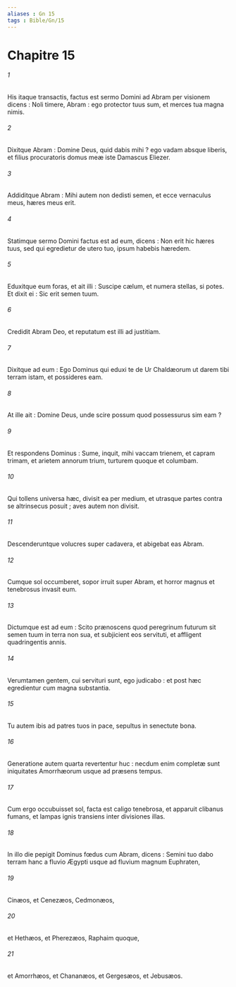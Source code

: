 ```yaml
---
aliases : Gn 15
tags : Bible/Gn/15
---
```


# Chapitre 15

###### 1
His itaque transactis, factus est sermo Domini ad Abram per visionem dicens : Noli timere, Abram : ego protector tuus sum, et merces tua magna nimis.
###### 2
Dixitque Abram : Domine Deus, quid dabis mihi ? ego vadam absque liberis, et filius procuratoris domus meæ iste Damascus Eliezer.
###### 3
Addiditque Abram : Mihi autem non dedisti semen, et ecce vernaculus meus, hæres meus erit.
###### 4
Statimque sermo Domini factus est ad eum, dicens : Non erit hic hæres tuus, sed qui egredietur de utero tuo, ipsum habebis hæredem.
###### 5
Eduxitque eum foras, et ait illi : Suscipe cælum, et numera stellas, si potes. Et dixit ei : Sic erit semen tuum.
###### 6
Credidit Abram Deo, et reputatum est illi ad justitiam.
###### 7
Dixitque ad eum : Ego Dominus qui eduxi te de Ur Chaldæorum ut darem tibi terram istam, et possideres eam.
###### 8
At ille ait : Domine Deus, unde scire possum quod possessurus sim eam ?
###### 9
Et respondens Dominus : Sume, inquit, mihi vaccam trienem, et capram trimam, et arietem annorum trium, turturem quoque et columbam.
###### 10
Qui tollens universa hæc, divisit ea per medium, et utrasque partes contra se altrinsecus posuit ; aves autem non divisit.
###### 11
Descenderuntque volucres super cadavera, et abigebat eas Abram.
###### 12
Cumque sol occumberet, sopor irruit super Abram, et horror magnus et tenebrosus invasit eum.
###### 13
Dictumque est ad eum : Scito prænoscens quod peregrinum futurum sit semen tuum in terra non sua, et subjicient eos servituti, et affligent quadringentis annis.
###### 14
Verumtamen gentem, cui servituri sunt, ego judicabo : et post hæc egredientur cum magna substantia.
###### 15
Tu autem ibis ad patres tuos in pace, sepultus in senectute bona.
###### 16
Generatione autem quarta revertentur huc : necdum enim completæ sunt iniquitates Amorrhæorum usque ad præsens tempus.
###### 17
Cum ergo occubuisset sol, facta est caligo tenebrosa, et apparuit clibanus fumans, et lampas ignis transiens inter divisiones illas.
###### 18
In illo die pepigit Dominus fœdus cum Abram, dicens : Semini tuo dabo terram hanc a fluvio Ægypti usque ad fluvium magnum Euphraten,
###### 19
Cinæos, et Cenezæos, Cedmonæos,
###### 20
et Hethæos, et Pherezæos, Raphaim quoque,
###### 21
et Amorrhæos, et Chananæos, et Gergesæos, et Jebusæos.
